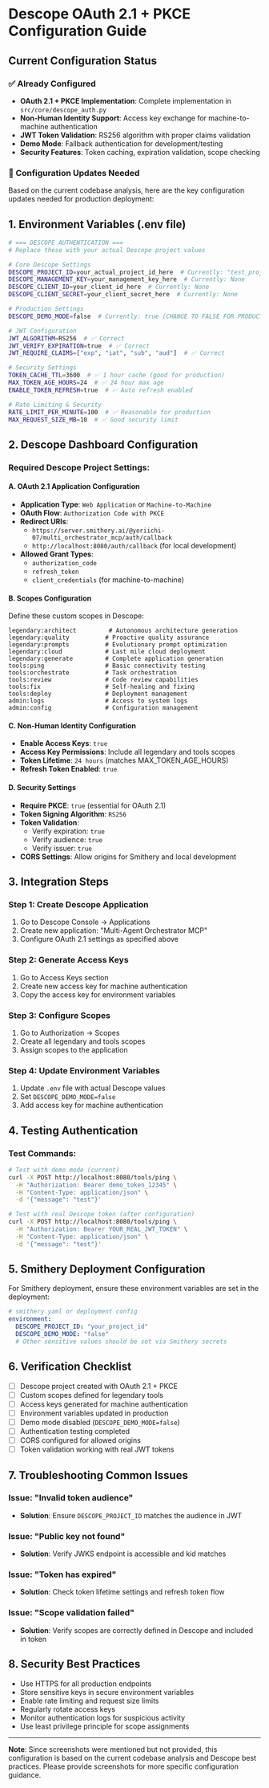# Descope OAuth 2.1 + PKCE Configuration Guide

## Current Configuration Status

### ✅ Already Configured
- **OAuth 2.1 + PKCE Implementation**: Complete implementation in `src/core/descope_auth.py`
- **Non-Human Identity Support**: Access key exchange for machine-to-machine authentication
- **JWT Token Validation**: RS256 algorithm with proper claims validation
- **Demo Mode**: Fallback authentication for development/testing
- **Security Features**: Token caching, expiration validation, scope checking

### 🔧 Configuration Updates Needed

Based on the current codebase analysis, here are the key configuration updates needed for production deployment:

## 1. Environment Variables (.env file)

```bash
# === DESCOPE AUTHENTICATION ===
# Replace these with your actual Descope project values

# Core Descope Settings
DESCOPE_PROJECT_ID=your_actual_project_id_here  # Currently: "test_project"
DESCOPE_MANAGEMENT_KEY=your_management_key_here  # Currently: None
DESCOPE_CLIENT_ID=your_client_id_here  # Currently: None
DESCOPE_CLIENT_SECRET=your_client_secret_here  # Currently: None

# Production Settings
DESCOPE_DEMO_MODE=false  # Currently: true (CHANGE TO FALSE FOR PRODUCTION)

# JWT Configuration
JWT_ALGORITHM=RS256  # ✅ Correct
JWT_VERIFY_EXPIRATION=true  # ✅ Correct
JWT_REQUIRE_CLAIMS=["exp", "iat", "sub", "aud"]  # ✅ Correct

# Security Settings
TOKEN_CACHE_TTL=3600  # ✅ 1 hour cache (good for production)
MAX_TOKEN_AGE_HOURS=24  # ✅ 24 hour max age
ENABLE_TOKEN_REFRESH=true  # ✅ Auto refresh enabled

# Rate Limiting & Security
RATE_LIMIT_PER_MINUTE=100  # ✅ Reasonable for production
MAX_REQUEST_SIZE_MB=10  # ✅ Good security limit
```

## 2. Descope Dashboard Configuration

### Required Descope Project Settings:

#### A. OAuth 2.1 Application Configuration
- **Application Type**: `Web Application` or `Machine-to-Machine`
- **OAuth Flow**: `Authorization Code with PKCE`
- **Redirect URIs**: 
  - `https://server.smithery.ai/@yoriichi-07/multi_orchestrator_mcp/auth/callback`
  - `http://localhost:8080/auth/callback` (for local development)
- **Allowed Grant Types**: 
  - `authorization_code`
  - `refresh_token`
  - `client_credentials` (for machine-to-machine)

#### B. Scopes Configuration
Define these custom scopes in Descope:
```
legendary:architect         # Autonomous architecture generation
legendary:quality          # Proactive quality assurance
legendary:prompts          # Evolutionary prompt optimization
legendary:cloud            # Last mile cloud deployment
legendary:generate         # Complete application generation
tools:ping                 # Basic connectivity testing
tools:orchestrate          # Task orchestration
tools:review               # Code review capabilities
tools:fix                  # Self-healing and fixing
tools:deploy               # Deployment management
admin:logs                 # Access to system logs
admin:config               # Configuration management
```

#### C. Non-Human Identity Configuration
- **Enable Access Keys**: `true`
- **Access Key Permissions**: Include all legendary and tools scopes
- **Token Lifetime**: `24 hours` (matches MAX_TOKEN_AGE_HOURS)
- **Refresh Token Enabled**: `true`

#### D. Security Settings
- **Require PKCE**: `true` (essential for OAuth 2.1)
- **Token Signing Algorithm**: `RS256`
- **Token Validation**: 
  - Verify expiration: `true`
  - Verify audience: `true`
  - Verify issuer: `true`
- **CORS Settings**: Allow origins for Smithery and local development

## 3. Integration Steps

### Step 1: Create Descope Application
1. Go to Descope Console → Applications
2. Create new application: "Multi-Agent Orchestrator MCP"
3. Configure OAuth 2.1 settings as specified above

### Step 2: Generate Access Keys
1. Go to Access Keys section
2. Create new access key for machine authentication
3. Copy the access key for environment variables

### Step 3: Configure Scopes
1. Go to Authorization → Scopes
2. Create all legendary and tools scopes
3. Assign scopes to the application

### Step 4: Update Environment Variables
1. Update `.env` file with actual Descope values
2. Set `DESCOPE_DEMO_MODE=false`
3. Add access key for machine authentication

## 4. Testing Authentication

### Test Commands:
```bash
# Test with demo mode (current)
curl -X POST http://localhost:8080/tools/ping \
  -H "Authorization: Bearer demo_token_12345" \
  -H "Content-Type: application/json" \
  -d '{"message": "test"}'

# Test with real Descope token (after configuration)
curl -X POST http://localhost:8080/tools/ping \
  -H "Authorization: Bearer YOUR_REAL_JWT_TOKEN" \
  -H "Content-Type: application/json" \
  -d '{"message": "test"}'
```

## 5. Smithery Deployment Configuration

For Smithery deployment, ensure these environment variables are set in the deployment:

```yaml
# smithery.yaml or deployment config
environment:
  DESCOPE_PROJECT_ID: "your_project_id"
  DESCOPE_DEMO_MODE: "false"
  # Other sensitive values should be set via Smithery secrets
```

## 6. Verification Checklist

- [ ] Descope project created with OAuth 2.1 + PKCE
- [ ] Custom scopes defined for legendary tools
- [ ] Access keys generated for machine authentication
- [ ] Environment variables updated in production
- [ ] Demo mode disabled (`DESCOPE_DEMO_MODE=false`)
- [ ] Authentication testing completed
- [ ] CORS configured for allowed origins
- [ ] Token validation working with real JWT tokens

## 7. Troubleshooting Common Issues

### Issue: "Invalid token audience"
- **Solution**: Ensure `DESCOPE_PROJECT_ID` matches the audience in JWT

### Issue: "Public key not found"
- **Solution**: Verify JWKS endpoint is accessible and kid matches

### Issue: "Token has expired"
- **Solution**: Check token lifetime settings and refresh token flow

### Issue: "Scope validation failed"
- **Solution**: Verify scopes are correctly defined in Descope and included in token

## 8. Security Best Practices

- Use HTTPS for all production endpoints
- Store sensitive keys in secure environment variables
- Enable rate limiting and request size limits
- Regularly rotate access keys
- Monitor authentication logs for suspicious activity
- Use least privilege principle for scope assignments

---

**Note**: Since screenshots were mentioned but not provided, this configuration is based on the current codebase analysis and Descope best practices. Please provide screenshots for more specific configuration guidance.